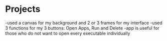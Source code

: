 # Projects

-used a canvas for my background and 2 or 3 frames for my interface 
-used 3 functions for my 3 buttons: Open Apps, Run and Delete
-app is useful for those who do not want to open every executable individually